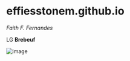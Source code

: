 # effiesstonem.github.io
*Faith F. Fernandes*

LG **Brebeuf**

![image](https://user-images.githubusercontent.com/122419160/212209021-7224e2d2-66fb-45a5-9378-2ad088feb912.png)

